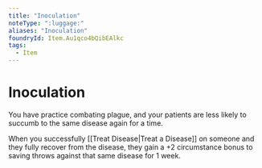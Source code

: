 ```yaml
---
title: "Inoculation"
noteType: ":luggage:"
aliases: "Inoculation"
foundryId: Item.Au1qco4bQibEAlkc
tags:
  - Item
---
```


# Inoculation

You have practice combating plague, and your patients are less likely to succumb to the same disease again for a time.

When you successfully [[Treat Disease|Treat a Disease]] on someone and they fully recover from the disease, they gain a +2 circumstance bonus to saving throws against that same disease for 1 week.

